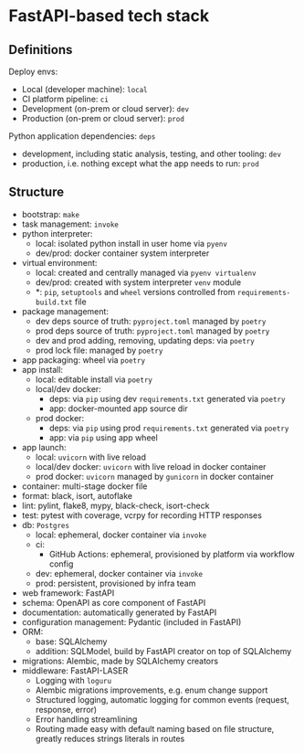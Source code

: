 # FastAPI-based tech stack

## Definitions

Deploy envs:
- Local (developer machine): `local`
- CI platform pipeline: `ci`
- Development (on-prem or cloud server): `dev`
- Production (on-prem or cloud server): `prod`

Python application dependencies: `deps`
- development, including static analysis, testing, and other tooling: `dev` 
- production, i.e. nothing except what the app needs to run: `prod`

## Structure

- bootstrap: `make`
- task management: `invoke`
- python interpreter:
  - local: isolated python install in user home via `pyenv`
  - dev/prod: docker container system interpreter
- virtual environment:
  - local: created and centrally managed via `pyenv virtualenv`
  - dev/prod: created with system interpreter `venv` module
  - *: `pip`, `setuptools` and `wheel` versions controlled from `requirements-build.txt` file
- package management:
  - dev deps source of truth: `pyproject.toml` managed by `poetry`
  - prod deps source of truth: `pyproject.toml` managed by `poetry`
  - dev and prod adding, removing, updating deps: via `poetry`
  - prod lock file: managed by `poetry`
- app packaging: wheel via `poetry`
- app install:
  - local: editable install via `poetry`
  - local/dev docker:
    - deps: via `pip` using dev `requirements.txt` generated via `poetry`
    - app: docker-mounted app source dir
  - prod docker:
    - deps: via `pip` using prod `requirements.txt` generated via `poetry`
    - app: via `pip` using app wheel
- app launch:
  - local: `uvicorn` with live reload
  - local/dev docker: `uvicorn` with live reload in docker container
  - prod docker: `uvicorn` managed by `gunicorn` in docker container
- container: multi-stage docker file
- format: black, isort, autoflake
- lint: pylint, flake8, mypy, black-check, isort-check
- test: pytest with coverage, vcrpy for recording HTTP responses
- db: `Postgres`
  - local: ephemeral, docker container via `invoke`
  - ci:
    - GitHub Actions: ephemeral, provisioned by platform via workflow config
  - dev: ephemeral, docker container via `invoke`
  - prod: persistent, provisioned by infra team
- web framework: FastAPI
- schema: OpenAPI as core component of FastAPI
- documentation: automatically generated by FastAPI
- configuration management: Pydantic (included in FastAPI)
- ORM: 
  - base: SQLAlchemy
  - addition: SQLModel, build by FastAPI creator on top of SQLAlchemy
- migrations: Alembic, made by SQLAlchemy creators
- middleware: FastAPI-LASER
  - Logging with `loguru`
  - Alembic migrations improvements, e.g. enum change support
  - Structured logging, automatic logging for common events (request, response, error)
  - Error handling streamlining
  - Routing made easy with default naming based on file structure, greatly reduces strings literals in routes

